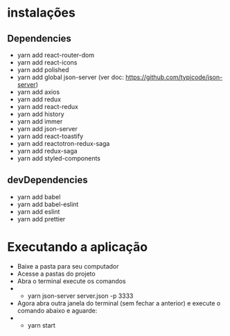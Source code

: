 # instalações
## Dependencies
- yarn add react-router-dom
- yarn add react-icons
- yarn add polished
- yarn add global json-server
(ver doc: https://github.com/typicode/json-server)
- yarn add axios
- yarn add redux
- yarn add react-redux
- yarn add history
- yarn add immer
- yarn add json-server
- yarn add react-toastify
- yarn add reactotron-redux-saga
- yarn add redux-saga
- yarn add styled-components

## devDependencies
- yarn add babel
- yarn add babel-eslint
- yarn add eslint
- yarn add prettier

# Executando a aplicação
- Baixe a pasta para seu computador
- Acesse a pastas do projeto
- Abra o terminal execute os comandos
- - yarn json-server server.json -p 3333
- Agora abra outra janela do terminal (sem fechar a anterior) e execute o comando abaixo e aguarde:
- - yarn start


